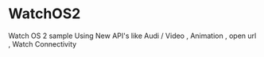 # WatchOS2
Watch OS 2 sample Using New API's like Audi / Video , Animation , open url , Watch Connectivity
